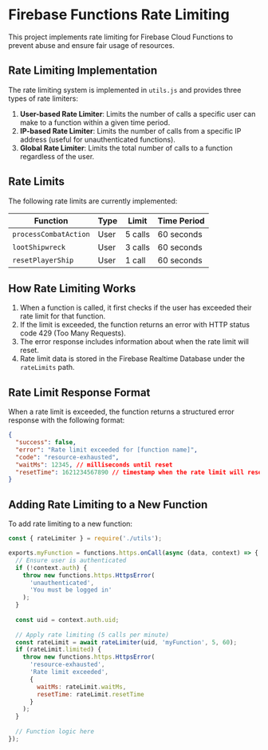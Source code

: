 # Firebase Functions Rate Limiting

This project implements rate limiting for Firebase Cloud Functions to prevent abuse and ensure fair usage of resources.

## Rate Limiting Implementation

The rate limiting system is implemented in `utils.js` and provides three types of rate limiters:

1. **User-based Rate Limiter**: Limits the number of calls a specific user can make to a function within a given time period.
2. **IP-based Rate Limiter**: Limits the number of calls from a specific IP address (useful for unauthenticated functions).
3. **Global Rate Limiter**: Limits the total number of calls to a function regardless of the user.

## Rate Limits

The following rate limits are currently implemented:

| Function | Type | Limit | Time Period |
|----------|------|-------|------------|
| `processCombatAction` | User | 5 calls | 60 seconds |
| `lootShipwreck` | User | 3 calls | 60 seconds |
| `resetPlayerShip` | User | 1 call | 60 seconds |

## How Rate Limiting Works

1. When a function is called, it first checks if the user has exceeded their rate limit for that function.
2. If the limit is exceeded, the function returns an error with HTTP status code 429 (Too Many Requests).
3. The error response includes information about when the rate limit will reset.
4. Rate limit data is stored in the Firebase Realtime Database under the `rateLimits` path.

## Rate Limit Response Format

When a rate limit is exceeded, the function returns a structured error response with the following format:

```json
{
  "success": false,
  "error": "Rate limit exceeded for [function name]",
  "code": "resource-exhausted",
  "waitMs": 12345, // milliseconds until reset
  "resetTime": 1621234567890 // timestamp when the rate limit will reset
}
```

## Adding Rate Limiting to a New Function

To add rate limiting to a new function:

```javascript
const { rateLimiter } = require('./utils');

exports.myFunction = functions.https.onCall(async (data, context) => {
  // Ensure user is authenticated
  if (!context.auth) {
    throw new functions.https.HttpsError(
      'unauthenticated',
      'You must be logged in'
    );
  }
  
  const uid = context.auth.uid;
  
  // Apply rate limiting (5 calls per minute)
  const rateLimit = await rateLimiter(uid, 'myFunction', 5, 60);
  if (rateLimit.limited) {
    throw new functions.https.HttpsError(
      'resource-exhausted',
      'Rate limit exceeded',
      {
        waitMs: rateLimit.waitMs,
        resetTime: rateLimit.resetTime
      }
    );
  }
  
  // Function logic here
});
``` 
